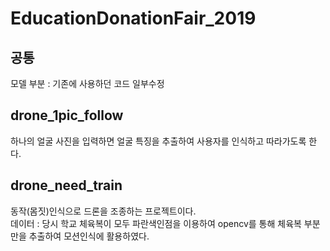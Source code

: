 # EducationDonationFair_2019
## 공통
모델 부분 : 기존에 사용하던 코드 일부수정  
## drone_1pic_follow
하나의 얼굴 사진을 입력하면 얼굴 특징을 추출하여 사용자를 인식하고 따라가도록 한다.
## drone_need_train
동작(몸짓)인식으로 드론을 조종하는 프로젝트이다.  
데이터 : 당시 학교 체육복이 모두 파란색인점을 이용하여 opencv를 통해 체육복 부분만을 추출하여 모션인식에 활용하였다.

